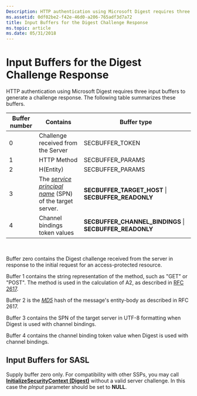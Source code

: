 ```yaml
---
Description: HTTP authentication using Microsoft Digest requires three input buffers to generate a challenge response. The following table summarizes these buffers.
ms.assetid: 0df02be2-f42e-46d0-a206-765adf3d7a72
title: Input Buffers for the Digest Challenge Response
ms.topic: article
ms.date: 05/31/2018
---
```


# Input Buffers for the Digest Challenge Response

HTTP authentication using Microsoft Digest requires three input buffers to generate a challenge response. The following table summarizes these buffers.



| Buffer number | Contains                                                                                                                                             | Buffer type                                                 |
|---------------|------------------------------------------------------------------------------------------------------------------------------------------------------|-------------------------------------------------------------|
| 0             | Challenge received from the Server                                                                                                                   | SECBUFFER\_TOKEN                                            |
| 1             | HTTP Method                                                                                                                                          | SECBUFFER\_PARAMS                                           |
| 2             | H(Entity)                                                                                                                                            | SECBUFFER\_PARAMS                                           |
| 3             | The [*service principal name*](https://msdn.microsoft.com/library/ms721625(v=VS.85).aspx) (SPN) of the target server. | **SECBUFFER\_TARGET\_HOST** \| **SECBUFFER\_READONLY**      |
| 4             | Channel bindings token values                                                                                                                        | **SECBUFFER\_CHANNEL\_BINDINGS** \| **SECBUFFER\_READONLY** |



 

Buffer zero contains the Digest challenge received from the server in response to the initial request for an access-protected resource.

Buffer 1 contains the string representation of the method, such as "GET" or "POST". The method is used in the calculation of A2, as described in [RFC 2617](https://go.microsoft.com/fwlink/p/?linkid=84049).

Buffer 2 is the [*MD5*](https://msdn.microsoft.com/library/ms721594(v=VS.85).aspx) hash of the message's entity-body as described in RFC 2617.

Buffer 3 contains the SPN of the target server in UTF-8 formatting when Digest is used with channel bindings.

Buffer 4 contains the channel binding token value when Digest is used with channel bindings.

## Input Buffers for SASL

Supply buffer zero only. For compatibility with other SSPs, you may call [**InitializeSecurityContext (Digest)**](https://msdn.microsoft.com/library/Aa375505(v=VS.85).aspx) without a valid server challenge. In this case the *pInput* parameter should be set to **NULL**.

 

 



